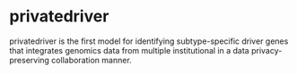 # privatedriver
privatedriver is the first model for identifying subtype-specific driver genes that integrates genomics data from multiple institutional in a data privacy-preserving collaboration manner. 

